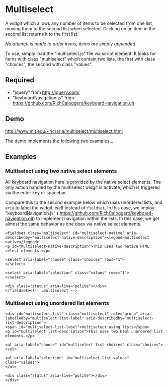 # Multiselect

A widgit which allows any number of items to be selected from one list, moving them to the second list when selected. Clicking on an item in the second list returns it to the first list.

_No attempt is made to order items; items are simply appended_.

To use, simply load the "multiselect.js" file via script element. It looks for items with class "multiselect" which contain two lists, the first with class "choices", the second with class "values".

## Required
- "jquery" from http://jquery.com/
- "keyboardNavigation.js" from https://github.com/RichCaloggero/keyboard-navigation.git

## Demo

http://www.mit.edu/~rjc/aria/multiselect/multiselect.html

The demo implements the following two examples...

## Examples

### Multiselect using two native select elements

All keyboard navigation here is provided by the native select elements. The only action handled by the multiselect widgit is activate, which is triggered via the enter key or spacebar.

Compare this to the second example below which uses unordered lists, and `aria` to label the widgit itself instead of `fieldset`.  In this case,  we imploy "keyboardNavigation.js" ( https://github.com/RichCaloggero/keyboard-navigation.git) to implement navigation within the lists. In this case, we get almost the same behavior as one does via native select elements.

```
<fieldset class="multiselect" id="multiselect-native" aria-describedby="multiselect-native-description"><legend>multiselect native</legend>
<p id="multiselect-native-description">This uses two native HTML select elements.</p>

<select aria-label="choose" class="choices" rows="1">
</select>

<select aria-label="selection" class="values" rows="1">
</select>

<div class="status" aria-live="polite"></div>
</fieldset><!-- .multiselect -->
```


### Multiselect using unordered list elements

```
<div id="multiselect-list" class="multiselect" role="group" aria-labelledby="multiselect-list-label" aria-describedby="multiselect-list-description">
<span id="multiselect-list-label">multiselect using lists</span>
<p id="multiselect-list-description">This uses two html unordered list elements.</p>

<ul aria-label="choose" id="multiselect-list-choices" class="choices">
</ul>

<ul aria-label="selection" id="multiselect-list-values" class="values">
</ul>

<div class="status" aria-live="polite"></div>
</div>
```

